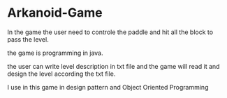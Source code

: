 # Arkanoid-Game
In the game the user need to controle the paddle and hit all the block to pass the level.

the game is programming in java.

the user can write level description in txt file and the game will read it and design the level according the txt file.

I use in this game in design pattern and Object Oriented Programming

